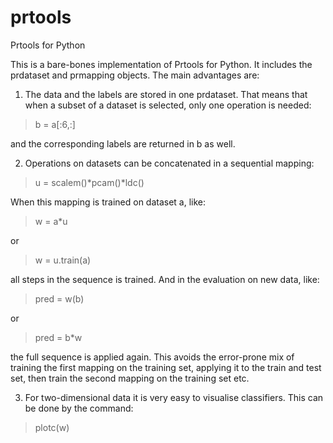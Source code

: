 # prtools
Prtools for Python

This is a bare-bones implementation of Prtools for Python. It includes the 
prdataset and prmapping objects. The main advantages are:
1. The data and the labels are stored in one prdataset. That means that when
a subset of a dataset is selected, only one operation is needed:

> b = a[:6,:]

and the corresponding labels are returned in b as well.

2. Operations on datasets can be concatenated in a sequential mapping:

> u = scalem()*pcam()*ldc()

When this mapping is trained on dataset a, like:

> w = a*u

or

> w = u.train(a)

all steps in the sequence is trained. And in the evaluation on new data, like:

> pred = w(b)

or

> pred = b*w

the full sequence is applied again. This avoids the error-prone mix of training
the first mapping on the training set, applying it to the train and test set,
then train the second mapping on the training set etc.

3. For two-dimensional data it is very easy to visualise classifiers. This can
be done by the command:

> plotc(w)




